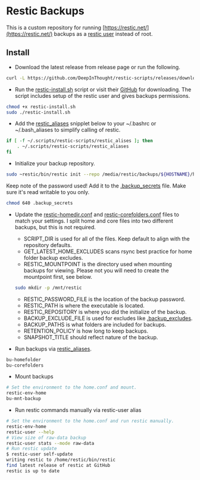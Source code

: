 # Restic Backups

This is a custom repository for running [https://restic.net/](https://restic.net/) backups as a [restic user](https://restic.readthedocs.io/en/stable/080_examples.html#backing-up-your-system-without-running-restic-as-root) instead of root.

## Install

+ Download the latest release from release page or run the following.

```bash
curl -L https://github.com/DeepInThought/restic-scripts/releases/download/v0.1.0/restic-scripts.tar.bz2 | bunzip2 >${HOME}/.scripts/restic-scripts
```

+ Run the [restic-install.sh](restic-install.sh) script or visit their [GitHub](https://github.com/restic/restic/releases/latest) for downloading.  The script includes setup of the restic user and gives backups permissions.

```bash
chmod +x restic-install.sh
sudo ./restic-install.sh
```

+ Add the [restic_aliases](restic_aliases) snipplet below to your ~/.bashrc or ~/.bash_aliases to simplify calling of restic.

```bash
if [ -f ~/.scripts/restic-scripts/restic_alises ]; then
    . ~/.scripts/restic-scripts/restic_aliases
fi
```

+ Initialize your backup repository.

```bash
sudo ~restic/bin/restic init --repo /media/restic/backups/${HOSTNAME}/home
```

Keep note of the password used!  Add it to the [.backup_secrets](.backup_secrets) file.  Make sure it's read writable to you only.

```bash
chmod 640 .backup_secrets
```

+ Update the [restic-homedir.conf](restic-homedir.conf) and [restic-corefolders.conf](restic-corefolders.conf) files to match your settings.  I split home and core files into two different backups, but this is not required.
  + SCRIPT_DIR is used for all of the files.  Keep default to align with the repository defaults.
  + GET_LATEST_HOME_EXCLUDES scans rsync best practice for home folder backup excludes.
  + RESTIC_MOUNTPOINT is the directory used when mounting backups for viewing.  Please not you will need to create the mountpoint first, see below.
  
  ```bash
  sudo mkdir -p /mnt/restic
  ```
  
  + RESTIC_PASSWORD_FILE is the location of the backup password.
  + RESTIC_PATH is where the executable is located.
  + RESTIC_REPOSITORY is where you did the initialize of the backup.
  + BACKUP_EXCLUDE_FILE is used for excludes like [.backup_excludes](.backup_excludes).
  + BACKUP_PATHS is what folders are included for backups.
  + RETENTION_POLICY is how long to keep backups.
  + SNAPSHOT_TITLE should reflect nature of the backup.
  
+ Run backups via [restic_aliases](restic_aliases).

```bash
bu-homefolder
bu-corefolders
```

+ Mount backups

```bash
# Set the environment to the home.conf and mount.
restic-env-home
bu-mnt-backup
```

+ Run restic commands manually via restic-user alias

```bash
# Set the environment to the home.conf and run restic manually.
restic-env-home
restic-user --help
# View size of raw-data backup
restic-user stats --mode raw-data
# Run restic update
$ restic-user self-update
writing restic to /home/restic/bin/restic
find latest release of restic at GitHub
restic is up to date
```
